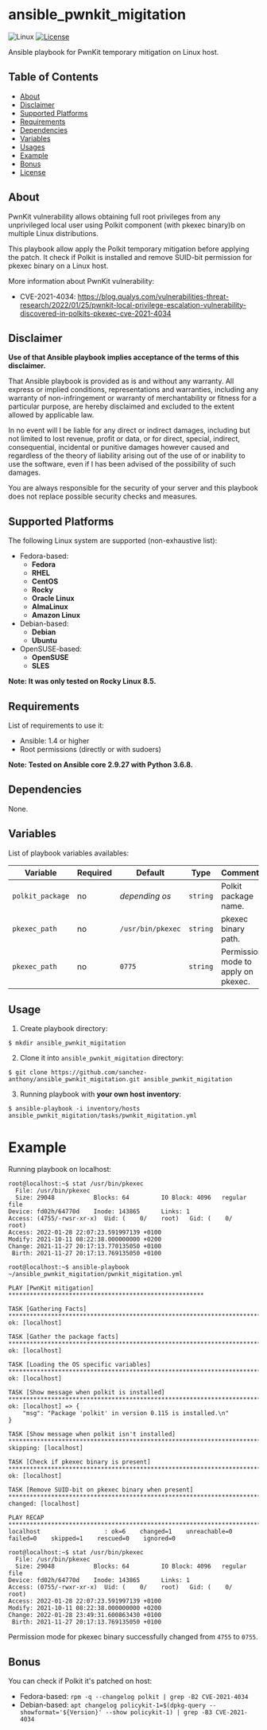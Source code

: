 # ansible_pwnkit_migitation

![Linux](https://img.shields.io/badge/os-Linux-yellow)
[![License](https://img.shields.io/badge/License-MIT-green.svg)](LICENSE.md)

Ansible playbook for PwnKit temporary mitigation on Linux host.

## Table of Contents

- [About](#about)
- [Disclaimer](#disclaimer)
- [Supported Platforms](#supported-platforms)
- [Requirements](#requirements)
- [Dependencies](#dependencies)
- [Variables](#variables)
- [Usages](#usages)
- [Example](#examples)
- [Bonus](#bonus)
- [License](LICENSE.md)

## About

PwnKit vulnerability allows obtaining full root privileges from any unprivileged local user using Polkit component (with pkexec binary)b  on multiple Linux distributions.

This playbook allow apply the Polkit temporary mitigation before applying the patch.
It check if Polkit is installed and remove SUID-bit permission for pkexec binary on a Linux host.

More information about PwnKit vulnerability:

- CVE-2021-4034:
https://blog.qualys.com/vulnerabilities-threat-research/2022/01/25/pwnkit-local-privilege-escalation-vulnerability-discovered-in-polkits-pkexec-cve-2021-4034

## Disclaimer

**Use of that Ansible playbook implies acceptance of the terms of this disclaimer.**

That Ansible playbook is provided as is and without any warranty.
All express or implied conditions, representations and warranties, including any warranty of non-infringement or warranty of merchantability or fitness for a particular purpose, are hereby disclaimed and excluded to the extent allowed by applicable law.

In no event will I be liable for any direct or indirect damages, including but not limited to lost revenue, profit or data, or for direct, special, indirect, consequential, incidental or punitive damages however caused and regardless of the theory of liability arising out of the use of or inability to use the software, even if I has been advised of the possibility of such damages.

You are always responsible for the security of your server and this playbook does not replace possible security checks and measures.

## Supported Platforms

The following Linux system are supported (non-exhaustive list):

- Fedora-based:
	- **Fedora**
	- **RHEL**
	- **CentOS**
	- **Rocky**
	- **Oracle Linux**
	- **AlmaLinux**
	- **Amazon Linux**
- Debian-based:
	- **Debian**
	- **Ubuntu**
- OpenSUSE-based:
	- **OpenSUSE**
	- **SLES**

**Note: It was only tested on Rocky Linux 8.5.**

## Requirements

List of requirements to use it:

- Ansible: 1.4 or higher
- Root permissions (directly or with sudoers)

**Note: Tested on Ansible core 2.9.27 with Python 3.6.8.**

## Dependencies

None.

## Variables

List of playbook variables availables:

| Variable                    | Required | Default              | Type     | Comments                                   |
| --------------------------- | -------- | -------------------- | -------- | ------------------------------------------ |
| `polkit_package`            | no       | *depending os*       | `string` | Polkit package name.                       |
| `pkexec_path`               | no       | `/usr/bin/pkexec`    | `string` | pkexec binary path.                        |
| `pkexec_path`               | no       | `0775`               | `string` | Permission mode to apply on pkexec.        |

## Usage

1. Create playbook directory:
```shell
$ mkdir ansible_pwnkit_migitation
```

2. Clone it into `ansible_pwnkit_migitation` directory:
```shell
$ git clone https://github.com/sanchez-anthony/ansible_pwnkit_migitation.git ansible_pwnkit_migitation
```

3. Running playbook with **your own host inventory**:
```shell
$ ansible-playbook -i inventory/hosts ansible_pwnkit_migitation/tasks/pwnkit_migitation.yml
```

# Example

Running playbook on localhost:
```shell
root@localhost:~$ stat /usr/bin/pkexec
  File: /usr/bin/pkexec
  Size: 29048           Blocks: 64         IO Block: 4096   regular file
Device: fd02h/64770d    Inode: 143865      Links: 1
Access: (4755/-rwsr-xr-x)  Uid: (    0/    root)   Gid: (    0/    root)
Access: 2022-01-28 22:07:23.591997139 +0100
Modify: 2021-10-11 08:22:38.000000000 +0200
Change: 2021-11-27 20:17:13.770135050 +0100
 Birth: 2021-11-27 20:17:13.769135050 +0100

root@localhost:~$ ansible-playbook ~/ansible_pwnkit_migitation/pwnkit_migitation.yml

PLAY [PwnKit mitigation] *******************************************************

TASK [Gathering Facts] **************************************************************************************************************************************
ok: [localhost]

TASK [Gather the package facts] *****************************************************************************************************************************
ok: [localhost]

TASK [Loading the OS specific variables] ********************************************************************************************************************
ok: [localhost]

TASK [Show message when polkit is installed] ****************************************************************************************************************
ok: [localhost] => {
    "msg": "Package 'polkit' in version 0.115 is installed.\n"
}

TASK [Show message when polkit isn't installed] *************************************************************************************************************
skipping: [localhost]

TASK [Check if pkexec binary is present] ********************************************************************************************************************
ok: [localhost]

TASK [Remove SUID-bit on pkexec binary when present] ********************************************************************************************************
changed: [localhost]

PLAY RECAP **************************************************************************************************************************************************
localhost                  : ok=6    changed=1    unreachable=0    failed=0    skipped=1    rescued=0    ignored=0

root@localhost:~$ stat /usr/bin/pkexec
  File: /usr/bin/pkexec
  Size: 29048           Blocks: 64         IO Block: 4096   regular file
Device: fd02h/64770d    Inode: 143865      Links: 1
Access: (0755/-rwxr-xr-x)  Uid: (    0/    root)   Gid: (    0/    root)
Access: 2022-01-28 22:07:23.591997139 +0100
Modify: 2021-10-11 08:22:38.000000000 +0200
Change: 2022-01-28 23:49:31.600863430 +0100
 Birth: 2021-11-27 20:17:13.769135050 +0100
```

Permission mode for pkexec binary successfully changed from `4755` to `0755`.

## Bonus

You can check if Polkit it's patched on host:
- Fedora-based: `rpm -q --changelog polkit | grep -B2 CVE-2021-4034`
- Debian-based: `apt changelog policykit-1=$(dpkg-query --showformat='${Version}' --show policykit-1) | grep -B3 CVE-2021-4034`
